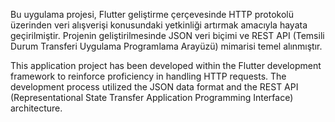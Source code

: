 Bu uygulama projesi, Flutter geliştirme çerçevesinde HTTP protokolü üzerinden veri alışverişi konusundaki yetkinliği artırmak amacıyla hayata geçirilmiştir. Projenin geliştirilmesinde JSON veri biçimi ve REST API (Temsili Durum Transferi Uygulama Programlama Arayüzü) mimarisi temel alınmıştır.


This application project has been developed within the Flutter development framework to reinforce proficiency in handling HTTP requests. The development process utilized the JSON data format and the REST API (Representational State Transfer Application Programming Interface) architecture.
